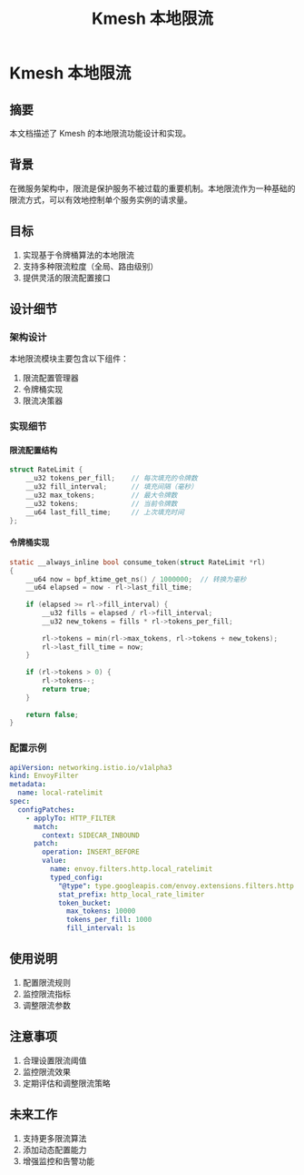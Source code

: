 ﻿---
title: Kmesh 本地限流
authors:
- "@luoyunhe"
reviewers:
- "@robot"
- TBD
approvers:
- "@robot"
- TBD
creation-date: 2024-01-15
---

# Kmesh 本地限流

## 摘要

本文档描述了 Kmesh 的本地限流功能设计和实现。

## 背景

在微服务架构中，限流是保护服务不被过载的重要机制。本地限流作为一种基础的限流方式，可以有效地控制单个服务实例的请求量。

## 目标

1. 实现基于令牌桶算法的本地限流
2. 支持多种限流粒度（全局、路由级别）
3. 提供灵活的限流配置接口

## 设计细节

### 架构设计

本地限流模块主要包含以下组件：

1. 限流配置管理器
2. 令牌桶实现
3. 限流决策器

### 实现细节

#### 限流配置结构

```c
struct RateLimit {
    __u32 tokens_per_fill;    // 每次填充的令牌数
    __u32 fill_interval;      // 填充间隔（毫秒）
    __u32 max_tokens;         // 最大令牌数
    __u32 tokens;             // 当前令牌数
    __u64 last_fill_time;     // 上次填充时间
};
```

#### 令牌桶实现

```c
static __always_inline bool consume_token(struct RateLimit *rl)
{
    __u64 now = bpf_ktime_get_ns() / 1000000;  // 转换为毫秒
    __u64 elapsed = now - rl->last_fill_time;
    
    if (elapsed >= rl->fill_interval) {
        __u32 fills = elapsed / rl->fill_interval;
        __u32 new_tokens = fills * rl->tokens_per_fill;
        
        rl->tokens = min(rl->max_tokens, rl->tokens + new_tokens);
        rl->last_fill_time = now;
    }
    
    if (rl->tokens > 0) {
        rl->tokens--;
        return true;
    }
    
    return false;
}
```

### 配置示例

```yaml
apiVersion: networking.istio.io/v1alpha3
kind: EnvoyFilter
metadata:
  name: local-ratelimit
spec:
  configPatches:
    - applyTo: HTTP_FILTER
      match:
        context: SIDECAR_INBOUND
      patch:
        operation: INSERT_BEFORE
        value:
          name: envoy.filters.http.local_ratelimit
          typed_config:
            "@type": type.googleapis.com/envoy.extensions.filters.http.local_ratelimit.v3.LocalRateLimit
            stat_prefix: http_local_rate_limiter
            token_bucket:
              max_tokens: 10000
              tokens_per_fill: 1000
              fill_interval: 1s
```

## 使用说明

1. 配置限流规则
2. 监控限流指标
3. 调整限流参数

## 注意事项

1. 合理设置限流阈值
2. 监控限流效果
3. 定期评估和调整限流策略

## 未来工作

1. 支持更多限流算法
2. 添加动态配置能力
3. 增强监控和告警功能

